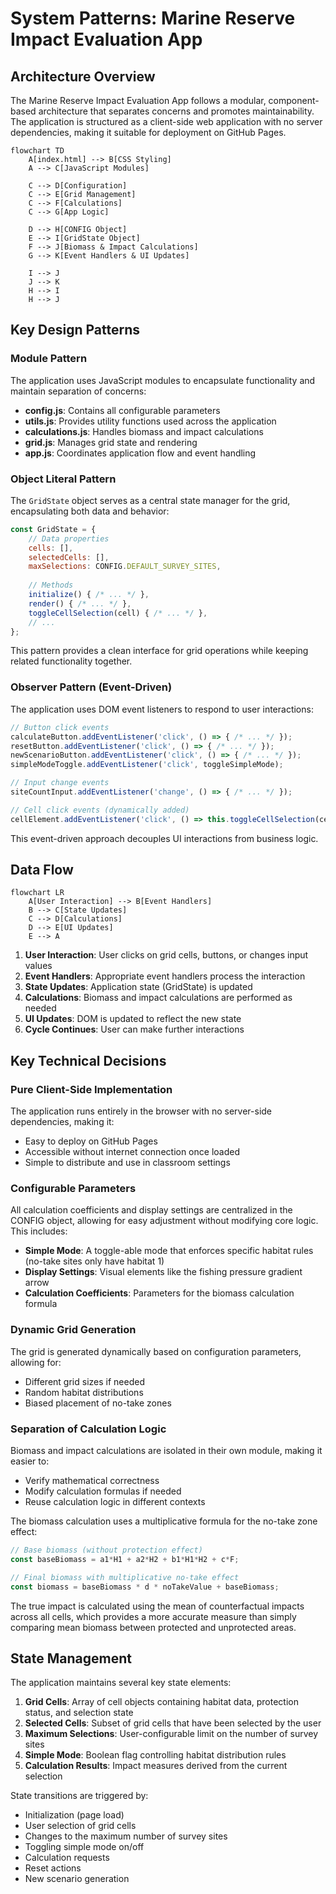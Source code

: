 # System Patterns: Marine Reserve Impact Evaluation App

## Architecture Overview

The Marine Reserve Impact Evaluation App follows a modular, component-based architecture that separates concerns and promotes maintainability. The application is structured as a client-side web application with no server dependencies, making it suitable for deployment on GitHub Pages.

```mermaid
flowchart TD
    A[index.html] --> B[CSS Styling]
    A --> C[JavaScript Modules]
    
    C --> D[Configuration]
    C --> E[Grid Management]
    C --> F[Calculations]
    C --> G[App Logic]
    
    D --> H[CONFIG Object]
    E --> I[GridState Object]
    F --> J[Biomass & Impact Calculations]
    G --> K[Event Handlers & UI Updates]
    
    I --> J
    J --> K
    H --> I
    H --> J
```

## Key Design Patterns

### Module Pattern
The application uses JavaScript modules to encapsulate functionality and maintain separation of concerns:

- **config.js**: Contains all configurable parameters
- **utils.js**: Provides utility functions used across the application
- **calculations.js**: Handles biomass and impact calculations
- **grid.js**: Manages grid state and rendering
- **app.js**: Coordinates application flow and event handling

### Object Literal Pattern
The `GridState` object serves as a central state manager for the grid, encapsulating both data and behavior:

```javascript
const GridState = {
    // Data properties
    cells: [],
    selectedCells: [],
    maxSelections: CONFIG.DEFAULT_SURVEY_SITES,
    
    // Methods
    initialize() { /* ... */ },
    render() { /* ... */ },
    toggleCellSelection(cell) { /* ... */ },
    // ...
};
```

This pattern provides a clean interface for grid operations while keeping related functionality together.

### Observer Pattern (Event-Driven)
The application uses DOM event listeners to respond to user interactions:

```javascript
// Button click events
calculateButton.addEventListener('click', () => { /* ... */ });
resetButton.addEventListener('click', () => { /* ... */ });
newScenarioButton.addEventListener('click', () => { /* ... */ });
simpleModeToggle.addEventListener('click', toggleSimpleMode);

// Input change events
siteCountInput.addEventListener('change', () => { /* ... */ });

// Cell click events (dynamically added)
cellElement.addEventListener('click', () => this.toggleCellSelection(cell));
```

This event-driven approach decouples UI interactions from business logic.

## Data Flow

```mermaid
flowchart LR
    A[User Interaction] --> B[Event Handlers]
    B --> C[State Updates]
    C --> D[Calculations]
    D --> E[UI Updates]
    E --> A
```

1. **User Interaction**: User clicks on grid cells, buttons, or changes input values
2. **Event Handlers**: Appropriate event handlers process the interaction
3. **State Updates**: Application state (GridState) is updated
4. **Calculations**: Biomass and impact calculations are performed as needed
5. **UI Updates**: DOM is updated to reflect the new state
6. **Cycle Continues**: User can make further interactions

## Key Technical Decisions

### Pure Client-Side Implementation
The application runs entirely in the browser with no server-side dependencies, making it:
- Easy to deploy on GitHub Pages
- Accessible without internet connection once loaded
- Simple to distribute and use in classroom settings

### Configurable Parameters
All calculation coefficients and display settings are centralized in the CONFIG object, allowing for easy adjustment without modifying core logic. This includes:

- **Simple Mode**: A toggle-able mode that enforces specific habitat rules (no-take sites only have habitat 1)
- **Display Settings**: Visual elements like the fishing pressure gradient arrow
- **Calculation Coefficients**: Parameters for the biomass calculation formula

### Dynamic Grid Generation
The grid is generated dynamically based on configuration parameters, allowing for:
- Different grid sizes if needed
- Random habitat distributions
- Biased placement of no-take zones

### Separation of Calculation Logic
Biomass and impact calculations are isolated in their own module, making it easier to:
- Verify mathematical correctness
- Modify calculation formulas if needed
- Reuse calculation logic in different contexts

The biomass calculation uses a multiplicative formula for the no-take zone effect:
```javascript
// Base biomass (without protection effect)
const baseBiomass = a1*H1 + a2*H2 + b1*H1*H2 + c*F;

// Final biomass with multiplicative no-take effect
const biomass = baseBiomass * d * noTakeValue + baseBiomass;
```

The true impact is calculated using the mean of counterfactual impacts across all cells, which provides a more accurate measure than simply comparing mean biomass between protected and unprotected areas.

## State Management

The application maintains several key state elements:

1. **Grid Cells**: Array of cell objects containing habitat data, protection status, and selection state
2. **Selected Cells**: Subset of grid cells that have been selected by the user
3. **Maximum Selections**: User-configurable limit on the number of survey sites
4. **Simple Mode**: Boolean flag controlling habitat distribution rules
5. **Calculation Results**: Impact measures derived from the current selection

State transitions are triggered by:
- Initialization (page load)
- User selection of grid cells
- Changes to the maximum number of survey sites
- Toggling simple mode on/off
- Calculation requests
- Reset actions
- New scenario generation

